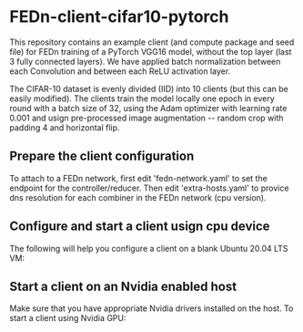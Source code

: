 # FEDn-client-cifar10-pytorch
This repository contains an example client (and compute package and seed file) for FEDn training of a PyTorch VGG16 model, without the top layer (last 3 fully connected layers). We have applied batch normalization between each Convolution and between each ReLU activation layer. 

The CIFAR-10 dataset is evenly divided (IID) into 10 clients (but this can be easily modified). The clients train the model locally one epoch in every round with a batch size of 32, using the Adam optimizer with learning rate 0.001 and usign pre-processed image augmentation -- random crop with padding 4 and horizontal flip.

## Prepare the client configuration

To attach to a FEDn network, first edit 'fedn-network.yaml' to set the endpoint for the controller/reducer. Then edit 'extra-hosts.yaml' to provice dns resolution for each combiner in the FEDn network (cpu version).

## Configure and start a client usign cpu device

The following will help you configure a client on a blank Ubuntu 20.04 LTS VM:    

<script src="https://gist.github.com/ahellander/9046dcd20e1721c7babca6fd8e646733.js"></script>

## Start a client on an Nvidia enabled host
Make sure that you have appropriate Nvidia drivers installed on the host. To start a client using Nvidia GPU:

<script src="https://gist.github.com/ahellander/41fe30e2938a8e63b08423b86c602245.js"></script>
